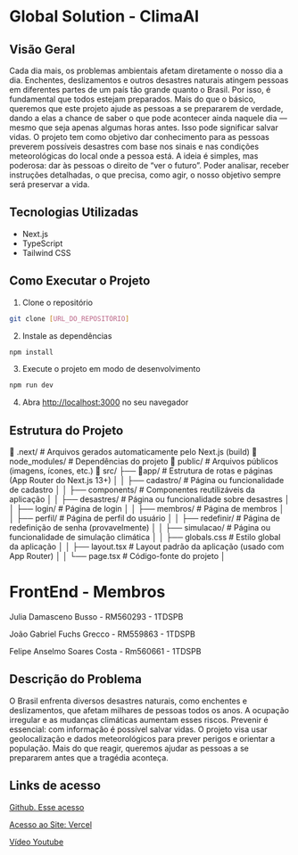 # Global Solution - ClimaAI

## Visão Geral

Cada dia mais, os problemas ambientais afetam diretamente o nosso dia a dia. Enchentes, deslizamentos e outros desastres naturais atingem pessoas em diferentes partes de um país tão grande quanto o Brasil. Por isso, é fundamental que todos estejam preparados.
Mais do que o básico, queremos que este projeto ajude as pessoas a se prepararem de verdade, dando a elas a chance de saber o que pode acontecer ainda naquele dia — mesmo que seja apenas algumas horas antes. Isso pode significar salvar vidas.
O projeto tem como objetivo dar conhecimento para as pessoas preverem possíveis desastres com base nos sinais e nas condições meteorológicas do local onde a pessoa está. A ideia é simples, mas poderosa: dar às pessoas o direito de “ver o futuro”.
Poder analisar, receber instruções detalhadas, o que precisa, como agir, o nosso objetivo sempre será preservar a vida. 


## Tecnologias Utilizadas
- Next.js
- TypeScript
- Tailwind CSS

## Como Executar o Projeto

1. Clone o repositório
```bash
git clone [URL_DO_REPOSITÓRIO]
```

2. Instale as dependências
```bash
npm install
```

3. Execute o projeto em modo de desenvolvimento
```bash
npm run dev
```

4. Abra [http://localhost:3000](http://localhost:3000) no seu navegador

## Estrutura do Projeto
📁 .next/                 # Arquivos gerados automaticamente pelo Next.js (build)
📁 node_modules/          # Dependências do projeto
📁 public/                # Arquivos públicos (imagens, ícones, etc.)
📁 src/
 ├── 📁app/                   # Estrutura de rotas e páginas (App Router do Next.js 13+)
│   │   ├── cadastro/          # Página ou funcionalidade de cadastro
│   │   ├── components/        # Componentes reutilizáveis da aplicação
│   │   ├── desastres/         # Página ou funcionalidade sobre desastres
│   │   ├── login/             # Página de login
│   │   ├── membros/           # Página de membros
│   │   ├── perfil/            # Página de perfil do usuário
│   │   ├── redefinir/         # Página de redefinição de senha (provavelmente)
│   │   ├── simulacao/         # Página ou funcionalidade de simulação climática
│   │   ├── globals.css        # Estilo global da aplicação
│   │   ├── layout.tsx         # Layout padrão da aplicação (usado com App Router)
│   │   └── page.tsx                        # Código-fonte do projeto
│


# FrontEnd - Membros
Julia Damasceno Busso - RM560293 - 1TDSPB

João Gabriel Fuchs Grecco - RM559863 - 1TDSPB

Felipe Anselmo Soares Costa - Rm560661 - 1TDSPB


## Descrição do Problema 
O Brasil enfrenta diversos desastres naturais, como enchentes e deslizamentos, que afetam milhares de pessoas todos os anos. A ocupação irregular e as mudanças climáticas aumentam esses riscos. Prevenir é essencial: com informação é possível salvar vidas. O projeto visa usar geolocalização e dados meteorológicos para prever perigos e orientar a população. Mais do que reagir, queremos ajudar as pessoas a se prepararem antes que a tragédia aconteça.

## Links de acesso

[Github. Esse acesso](https://github.com/juliabusso/GlobalSolutionClimaAI)

[Acesso ao Site: Vercel](https://global-solution-clima-ai.vercel.app/)

[Vídeo Youtube](https://youtu.be/ppPkpobGpvc)

